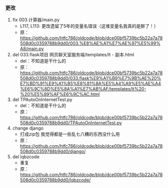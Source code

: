 ### 更改
1. fix 003.计算器/main.py
    - L117, L113: 更改遗留了5年的变量名错误（这堆变量名我真的是醉了！）
    - 原：https://github.com/htfc786/oldcode/blob/dce00bf5739bc5b22a7a78508d0c0359788b9dd0/003.%E8%AE%A1%E7%AE%97%E5%99%A8/main.py
2. del 033.flask项目 网页聊天室服务端/templates/lt - 副本.html
    - del：不知道是干什么的
    - 原：https://github.com/htfc786/oldcode/blob/dce00bf5739bc5b22a7a78508d0c0359788b9dd0/033.flask%E9%A1%B9%E7%9B%AE%20%E7%BD%91%E9%A1%B5%E8%81%8A%E5%A4%A9%E5%AE%A4%E6%9C%8D%E5%8A%A1%E7%AB%AF/templates/lt%20-%20%E5%89%AF%E6%9C%AC.html
3. del TPAutoOnInternetTest.py
    - del：不知道是干什么的
    - 原：https://github.com/htfc786/oldcode/blob/dce00bf5739bc5b22a7a78508d0c0359788b9dd0/TPAutoOnInternetTest.py
4. change django
    - 打成zip包 我觉得都是一些乱七八糟的东西没什么用
    - 原：https://github.com/htfc786/oldcode/blob/dce00bf5739bc5b22a7a78508d0c0359788b9dd0/django/
5. del lqbzcode
    - 重复
    - 原：https://github.com/htfc786/oldcode/blob/dce00bf5739bc5b22a7a78508d0c0359788b9dd0/lqbzcode/